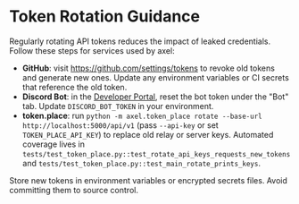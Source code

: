 # Token Rotation Guidance

Regularly rotating API tokens reduces the impact of leaked credentials. Follow these steps for services used by axel:

- **GitHub**: visit <https://github.com/settings/tokens> to revoke old tokens and generate new ones. Update any environment variables or CI secrets that reference the old token.
- **Discord Bot**: in the [Developer Portal](https://discord.com/developers/applications), reset the bot token under the "Bot" tab. Update `DISCORD_BOT_TOKEN` in your environment.
- **token.place**: run `python -m axel.token_place rotate --base-url http://localhost:5000/api/v1`
  (pass `--api-key` or set `TOKEN_PLACE_API_KEY`) to replace old relay or server keys. Automated
  coverage lives in `tests/test_token_place.py::test_rotate_api_keys_requests_new_tokens` and
  `tests/test_token_place.py::test_main_rotate_prints_keys`.

Store new tokens in environment variables or encrypted secrets files. Avoid committing them to source control.
